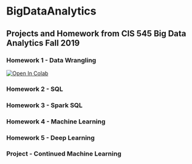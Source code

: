 # BigDataAnalytics
## Projects and Homework from CIS 545 Big Data Analytics Fall 2019

### Homework 1 - Data Wrangling
[![Open In Colab](https://colab.research.google.com/assets/colab-badge.svg)](https://colab.research.google.com/github/sri-go/BigDataAnalytics/blob/master/Homework_1.ipynb)
### Homework 2 - SQL
### Homework 3 - Spark SQL
### Homework 4 - Machine Learning
### Homework 5 - Deep Learning
### Project - Continued Machine Learning
